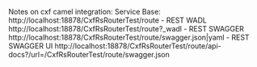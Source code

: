 
Notes on cxf camel integration:
    Service Base: http://localhost:18878/CxfRsRouterTest/route
    - REST WADL http://localhost:18878/CxfRsRouterTest/route?_wadl
    - REST SWAGGER http://localhost:18878/CxfRsRouterTest/route/swagger.json|yaml
    - REST SWAGGER UI http://localhost:18878/CxfRsRouterTest/route/api-docs?/url=/CxfRsRouterTest/route/swagger.json
